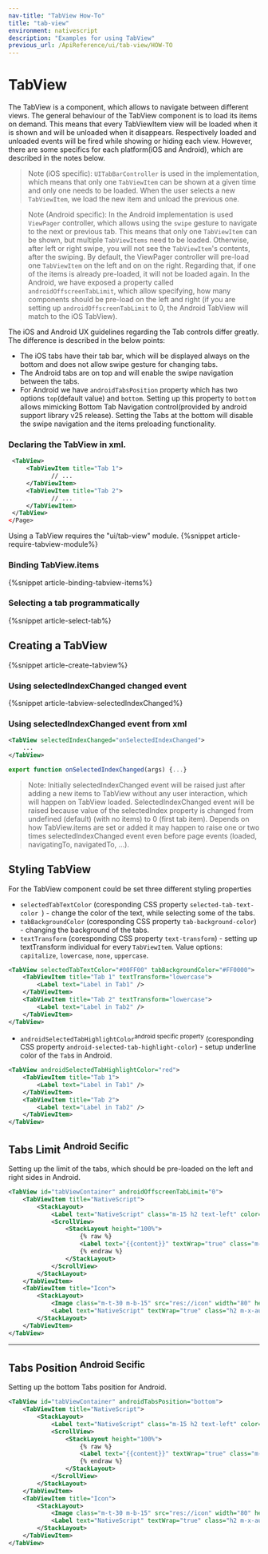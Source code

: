```yaml
---
nav-title: "TabView How-To"
title: "tab-view"
environment: nativescript
description: "Examples for using TabView"
previous_url: /ApiReference/ui/tab-view/HOW-TO
---
```

# TabView
The TabView is a component, which allows to navigate between different views. The general behaviour of the TabView component is to load its items on demand. This means that every TabViewItem view will be loaded when it is shown and will be unloaded when it disappears. Respectively loaded and unloaded events will be fired while showing or hiding each view. However, there are some specifics for each platform(iOS and Android), which are described in the notes below.

> Note (iOS specific): `UITabBarController` is used in the implementation, which means that only one `TabViewItem` can be shown at a given time and only one needs to be loaded. When the user selects a new `TabViewItem`, we load the new item and unload the previous one.

> Note (Android specific): In the Android implementation is used `ViewPager` controller, which allows using the `swipe` gesture to navigate to the next or previous tab. This means that only one `TabViewItem` can be shown, but multiple `TabViewItems` need to be loaded. Otherwise, after left or right swipe, you will not see the `TabViewItem`'s contents, after the swiping. By default, the ViewPager controller will pre-load one `TabViewItem` on the left and on on the right. Regarding that, if one of the items is already pre-loaded, it will not be loaded again. In the Android, we have exposed a property called `androidOffscreenTabLimit`, which allow specifying, how many components should be pre-load on the left and right (if you are setting up `androidOffscreenTabLimit` to 0, the Android TabView will match to the iOS TabView).

The iOS and Android UX guidelines regarding the Tab controls differ greatly. The difference is described in the below points:

* The iOS tabs have their tab bar, which will be displayed always on the bottom and does not allow swipe gesture for changing tabs.
* The Android tabs are on top and will enable the swipe navigation between the tabs.
* For Android we have `androidTabsPosition` property which has two options `top`(default value) and `bottom`. Setting up this property to `bottom` allows mimicking Bottom Tab Navigation control(provided by android support library v25 release). Setting the Tabs at the bottom will disable the swipe navigation and the items preloading functionality.

### Declaring the TabView in xml.
``` XML
 <TabView>
     <TabViewItem title="Tab 1">
            // ...
     </TabViewItem>
     <TabViewItem title="Tab 2">
            // ...
     </TabViewItem>
 </TabView>
</Page>
```
Using a TabView requires the "ui/tab-view" module.
{%snippet article-require-tabview-module%}
### Binding TabView.items
{%snippet article-binding-tabview-items%}
### Selecting a tab programmatically
{%snippet article-select-tab%}
## Creating a TabView
{%snippet article-create-tabview%}
### Using selectedIndexChanged changed event
{%snippet article-tabview-selectedIndexChanged%}
### Using selectedIndexChanged event from xml
```XML
<TabView selectedIndexChanged="onSelectedIndexChanged">
    ...
</TabView>
```
```TypeScript
export function onSelectedIndexChanged(args) {...}
```
> Note: Initially selectedIndexChanged event will be raised just after adding a new items to TabView without any user interaction, which will happen on TabView loaded. SelectedIndexChanged event will be raised because value of the selectedIndex property is changed from undefined (default) (with no items) to 0 (first tab item). Depends on how TabView.items are set or added it may happen to raise one or two times selectedIndexChanged event even before page events (loaded, navigatingTo, navigatedTo, ...).

## Styling TabView

For the TabView component could be set three different styling properties

* `selectedTabTextColor` (coresponding CSS property `selected-tab-text-color `) - change the color of the text, while selecting some of the tabs.
* `tabBackgroundColor` (coresponding CSS property `tab-background-color`) - changing the background of the tabs.
* `textTransform` (coresponding CSS property `text-transform`) - setting up textTransform individual for every `TabViewItem`. Value options: `capitalize`, `lowercase`, `none`, `uppercase`.

```XML
<TabView selectedTabTextColor="#00FF00" tabBackgroundColor="#FF0000">
	<TabViewItem title="Tab 1" textTransform="lowercase">
		<Label text="Label in Tab1" />
	</TabViewItem>
	<TabViewItem title="Tab 2" textTransform="lowercase">
		<Label text="Label in Tab2" />
	</TabViewItem>
</TabView>

```

* `androidSelectedTabHighlightColor`<sup>android specific property</sup> (coresponding CSS property `android-selected-tab-highlight-color`) - setup underline color of the `Tab`s in Android.

```XML
<TabView androidSelectedTabHighlightColor="red">
	<TabViewItem title="Tab 1">
		<Label text="Label in Tab1" />
	</TabViewItem>
	<TabViewItem title="Tab 2">
		<Label text="Label in Tab2" />
	</TabViewItem>
</TabView>
```

## Tabs Limit <sup>Android Secific<sup>

Setting up the limit of the tabs, which should be pre-loaded on the left and right sides in Android.
```XML
<TabView id="tabViewContainer" androidOffscreenTabLimit="0">
	<TabViewItem title="NativeScript">
		<StackLayout>
			<Label text="NativeScript" class="m-15 h2 text-left" color="blue" />
			<ScrollView>
				<StackLayout height="100%">
					{% raw %}
					<Label text="{{content}}" textWrap="true" class="m-15" />
					{% endraw %}
				</StackLayout>
			</ScrollView>
		</StackLayout>
	</TabViewItem>
	<TabViewItem title="Icon">
		<StackLayout>
			<Image class="m-t-30 m-b-15" src="res://icon" width="80" height="80" />
			<Label text="NativeScript" textWrap="true" class="h2 m-x-auto" color="blue" />
		</StackLayout>
	</TabViewItem>
</TabView>
```

---

## Tabs Position <sup>Android Secific<sup>

Setting up the bottom Tabs position for Android.
```XML
<TabView id="tabViewContainer" androidTabsPosition="bottom">
	<TabViewItem title="NativeScript">
		<StackLayout>
			<Label text="NativeScript" class="m-15 h2 text-left" color="blue" />
			<ScrollView>
				<StackLayout height="100%">
					{% raw %}
					<Label text="{{content}}" textWrap="true" class="m-15" />
					{% endraw %}
				</StackLayout>
			</ScrollView>
		</StackLayout>
	</TabViewItem>
	<TabViewItem title="Icon">
		<StackLayout>
			<Image class="m-t-30 m-b-15" src="res://icon" width="80" height="80" />
			<Label text="NativeScript" textWrap="true" class="h2 m-x-auto" color="blue" />
		</StackLayout>
	</TabViewItem>
</TabView>

```
